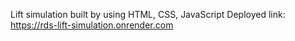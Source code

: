 Lift simulation built by using HTML, CSS, JavaScript
Deployed link: https://rds-lift-simulation.onrender.com

